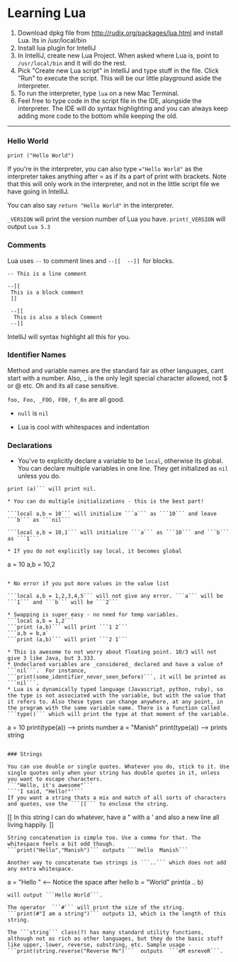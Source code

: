 # Learning Lua 

1. Download dpkg file from http://rudix.org/packages/lua.html and install Lua. Its in /usr/local/bin
2. Install lua plugin for IntelliJ
3. In IntelliJ, create new Lua Project. When asked where Lua is, point to ```/usr/local/bin``` and it will do the rest.
4. Pick "Create new Lua script" in IntelliJ and type stuff in the file. Click "Run" to execute the script. This will be our little playground aside the interpreter.
5. To run the interpreter, type ```lua``` on a new Mac Terminal.
6. Feel free to type code in the script file in the IDE, alongside the interpreter. The IDE will do syntax highlighting and you can always keep adding more code to the bottom while keeping the old.

-------------

### Hello World

```print ("Hello World")```

If you're in the interpreter, you can also type ```="Hello World"``` as the interpreter takes anything after = as if its a part of print with brackets.  Note that this will only work in the interpreter, and not in the little script file we have going in IntelliJ.

You can also say ```return "Hello World"``` in the interpreter.

```_VERSION``` will print the version number of Lua you have.
```print(_VERSION``` will output ```Lua 5.3```

### Comments
Lua uses ```--``` to comment lines and ```--[[  --]] ```for blocks.
```
-- This is a line comment
```
```
--[[ 
 This is a block comment 
 ]]
```
```
 --[[ 
  This is also a block Comment 
 --]]
```
IntelliJ will syntax highlight all this for you.

### Identifier Names
Method and variable names are the standard fair as other languages, cant start with a number. Also, _ is the only legit special character allowed, not $ or @ etc. Oh and its all case sensitive.

```foo, Foo, _FOO, F00, f_0o``` are all good.

* ```null``` is ```nil```

* Lua is cool with whitespaces and indentation

### Declarations

* You've to explicitly declare a variable to be ```local```, otherwise its global. You can declare multiple variables in one line. They get initialized as ```nil``` unless you do.

```local a, b
print (a)``` will print nil. 

* You can do multiple initializations - this is the best part!

```local a,b = 10``` will initialize ```a``` as ```10``` and leave ```b``` as ```nil```

```local a,b = 10,1``` will initialize ```a``` as ```10``` and ```b``` as ```1```

* If you do not explicitly say local, it becomes global
```
 a = 10
 a,b = 10,2
 ```

* No error if you put more values in the value list

```local a,b = 1,2,3,4,5``` will not give any error. ```a``` will be ```1``` and ```b``` will be ```2```

* Swapping is super easy - no need for temp variables.
```local a,b = 1,2```
```print (a,b)``` will print ```1 2```
```a,b = b,a`
```print (a,b)``` will print ```2 1```

* This is awesome to not worry about floating point. 10/3 will not give 3 like Java, but 3.333. 
* Undeclared variables are _considered_ declared and have a value of ```nil```.  For instance, ```print(some_identifier_never_seen_before)```, it will be printed as ```nil```.
* Lua is a dynamically typed language (Javascript, python, ruby), so the type is not associated with the variable, but with the value that it refers to. Also these types can change anywhere, at any point, in the program with the same variable name. There is a function called ```type()``` which will print the type at that moment of the variable. 
```
 a = 10
 print(type(a)) --> prints number
 a = "Manish"
 print(type(a)) --> prints string
 ```
 
### Strings

You can use double or single quotes. Whatever you do, stick to it. Use single quotes only when your string has double quotes in it, unless you want to escape characters.
```"Hello, it's awesome"```
```'I said, "Hello!"'```
If you want a string thats a mix and match of all sorts of characters and quotes, use the ```[[``` to enclose the string.
```
[[
In this string I can do whatever, have a " with a ' and also
a new line all living happily.
]]
```
String concatenation is simple too. Use a comma for that. The whitespace feels a bit odd though.
```print("Hello","Manish")``` outputs ```Hello	Manish```

Another way to concatenate two strings is ```..``` which does not add any extra whitespace.
```
a = "Hello " <-- Notice the space after hello
b = "World"
print(a .. b)
```
will output ```Hello World```.

The operator  ```#``` will print the size of the string.
```print(#"I am a string")``` outputs 13, which is the length of this string.

The ```string``` class(?) has many standard utility functions, although not as rich as other languages, but they do the basic stuff like upper, lower, reverse, substring, etc. Sample usage -
```print(string.reverse("Reverse Me")```  outputs  ```eM esreveR```.

 

